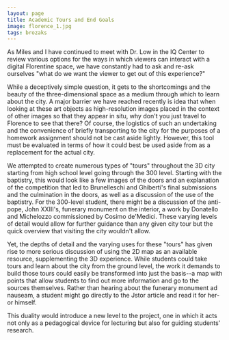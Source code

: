 ```yaml
---
layout: page
title: Academic Tours and End Goals
image: florence_1.jpg
tags: brozaks
---
```


As Miles and I have continued to meet with Dr. Low in the IQ Center to review various options for the ways in which viewers can interact with a digital Florentine space, we have constantly had to ask and re-ask ourselves "what do we want the viewer to get out of this experience?"
<!-- read more -->
While a deceptively simple question, it gets to the shortcomings and the beauty of the three-dimensional space as a medium through which to learn about the city. A major barrier we have reached recently is idea that when looking at these art objects as high-resolution images placed in the context of other images so that they appear in situ, why don't you just travel to Florence to see that there? Of course, the logistics of such an undertaking and the convenience of briefly transporting to the city for the purposes of a homework assignment should not be cast aside lightly. However, this tool must be evaluated in terms of how it could best be used aside from as a replacement for the actual city. 

We attempted to create numerous types of "tours" throughout the 3D city starting from high school level going through the 300 level. Starting with the baptistry, this would look like a few images of the doors and an explanation of the competition that led to Brunelleschi and Ghiberti's final submissions and the culmination in the doors, as well as a discussion of the use of the baptistry. For the 300-level student, there might be a discussion of the anti-pope, John XXIII's, funerary monument on the interior, a work by Donatello and Michelozzo commissioned by Cosimo de'Medici. These varying levels of detail would allow for further guidance than any given city tour but the quick overview that visiting the city wouldn't allow.

Yet, the depths of detail and the varying uses for these "tours" has given rise to more serious discussion of using the 2D map as an available resource, supplementing the 3D experience. While students could take tours and learn about the city from the ground level, the work it demands to build those tours could easily be transformed into just the basis--a map with points that allow students to find out more information and go to the sources themselves. Rather than hearing about the funerary monument ad nauseam, a student might go directly to the Jstor article and read it for her- or himself.

This duality would introduce a new level to the project, one in which it acts not only as a pedagogical device for lecturing but also for guiding students' research.
